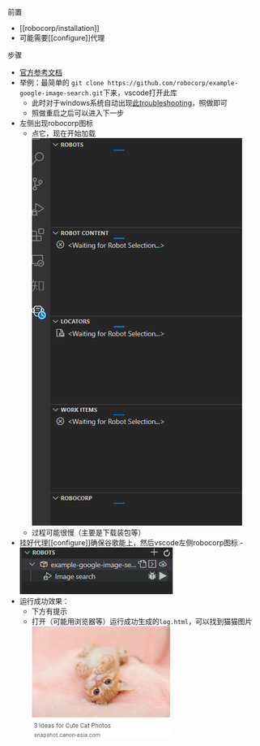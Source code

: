 前置
- [[robocorp/installation]]
- 可能需要[[configure]]代理

步骤
- [官方参考文档](https://robocorp.com/docs/setup/robot-structure)
- 举例：最简单的
`git clone https://github.com/robocorp/example-google-image-search.git`下来，vscode打开此库
    - 此时对于windows系统自动出现[此troubleshooting](https://robocorp.com/docs/troubleshooting/windows-long-path)，照做即可
    - 照做重启之后可以进入下一步
- 左侧出现robocorp图标
  - 点它，现在开始加载![](my-first-robot.png)
  - 过程可能很慢（主要是下载装包等）
- 挂好代理[[configure]]确保谷歌能上，然后vscode左侧robocorp图标 - ![](start.png)
- 运行成功效果：
  - 下方有提示
  - 打开（可能用浏览器等）运行成功生成的`log.html`，可以找到猫猫图片![](cat.png)